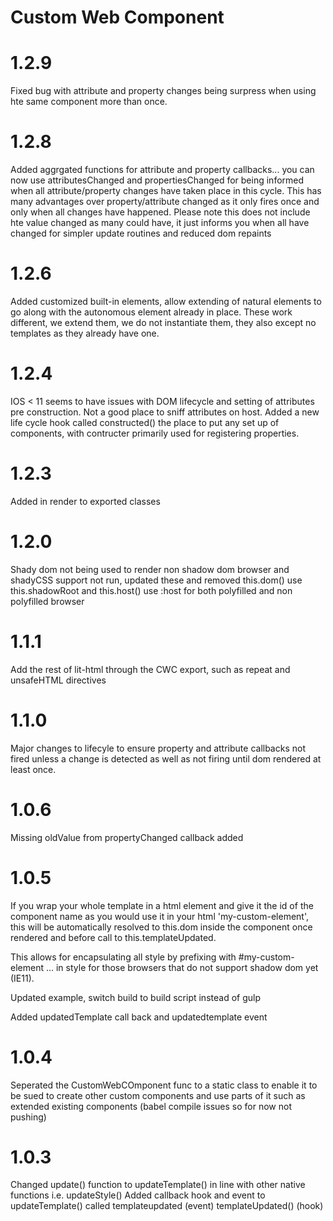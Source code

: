 Custom Web Component
=======================

# 1.2.9

Fixed bug with attribute and property changes being surpress when using hte same component more than once.

# 1.2.8

Added aggrgated functions for attribute and property callbacks... you can now use attributesChanged and propertiesChanged for being informed when all attribute/property changes have taken place in this cycle. This has many advantages over property/attribute changed as it only fires once and only when all changes have happened. Please note this does not include hte value changed as many could have, it just informs you when all have changed for simpler update routines and reduced dom repaints 

# 1.2.6

Added customized built-in elements, allow extending of natural elements to go along with the autonomous element already in place. These work different, we extend them, we do not instantiate them, they also except no templates as they already have one.

# 1.2.4

IOS < 11 seems to have issues with DOM lifecycle and setting of attributes pre construction. Not a good place to sniff attributes on host.
Added a new life cycle hook called constructed() the place to put any set up of components, with contructer primarily used for registering properties.

# 1.2.3

Added in render to exported classes

# 1.2.0

Shady dom not being used to render non shadow dom browser and shadyCSS support not run, updated these and removed this.dom() use this.shadowRoot and this.host() use :host for both polyfilled and non polyfilled browser

# 1.1.1

Add the rest of lit-html through the CWC export, such as repeat and unsafeHTML directives

# 1.1.0

Major changes to lifecyle to ensure property and attribute callbacks not fired unless a change is detected as well as not firing until dom rendered at least once.

# 1.0.6

Missing oldValue from propertyChanged callback added

# 1.0.5

If you wrap your whole template in a html element and give it the id of the component name as you would use it in your html 'my-custom-element', this will be automatically resolved to this.dom inside the component once rendered and before call to this.templateUpdated.

This allows for encapsulating all style by prefixing with #my-custom-element ... in style for those browsers that do not support shadow dom yet (IE11).

Updated example, switch build to build script instead of gulp

Added updatedTemplate call back and updatedtemplate event

# 1.0.4

Seperated the CustomWebCOmponent func to a static class to enable it to be sued to create other custom components
and use parts of it such as extended existing components (babel compile issues so for now not pushing)

# 1.0.3

Changed update() function to updateTemplate() in line with other native functions i.e. updateStyle()
Added callback hook and event to updateTemplate() called templateupdated (event) templateUpdated() (hook)

